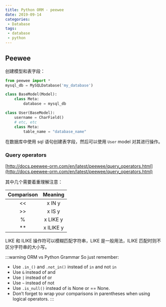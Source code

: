 ```yaml
---
title: Python ORM - peewee
date: 2019-09-14
categories:
 - Database
tags:
 - database
 - python
---
```


## Peewee

创建模型和表字段：

```py
from peewee import *
mysql_db = MySQLDatabase('my_database')

class BaseModel(Model):
    class Meta:
        database = mysql_db

class User(BaseModel):
    username = CharField()
    # etc, etc
    class Meta:
        table_name = "database_name"
```

在数据库中使用 sql 语句创建表字段，然后可以使用 `User` model 对其进行操作。

### Query operators

[http://docs.peewee-orm.com/en/latest/peewee/query_operators.html](http://docs.peewee-orm.com/en/latest/peewee/query_operators.html)


其中几个需要着重理解注意：

| Comparison |  Meaning  |
|:----------:|:---------:|
|     <<     |   x IN y  |
|     >>     |   x IS y  |
|      %     |  x LIKE y |
|     **     | x ILIKE y |

LIKE 和 ILIKE 操作符可以模糊匹配字符串，LIKE 是一般用法，ILIKE 匹配时则不区分字符串的大小写。

:::warning ORM vs Python Grammar
So just remember:

- Use `.in_()` and `.not_in()` instead of `in` and not `in`
- Use `&` instead of and
- Use `|` instead of or
- Use `~` instead of not
- Use `.is_null()` instead of is None or == None.
- Don’t forget to wrap your comparisons in parentheses when using logical operators.
:::
